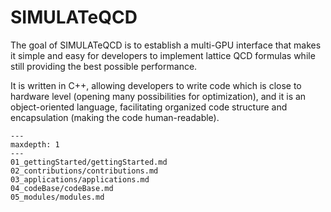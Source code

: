 SIMULATeQCD
===========

The goal of SIMULATeQCD is to establish a multi-GPU interface that makes it simple and easy for developers to implement lattice QCD formulas while still providing the best possible performance. 

It is written in C++, allowing developers to write code which is close to hardware level (opening many possibilities for optimization), and it is an object-oriented language, facilitating organized code structure and encapsulation (making the code human-readable).


```{toctree}
---
maxdepth: 1
---
01_gettingStarted/gettingStarted.md
02_contributions/contributions.md
03_applications/applications.md
04_codeBase/codeBase.md
05_modules/modules.md
```


